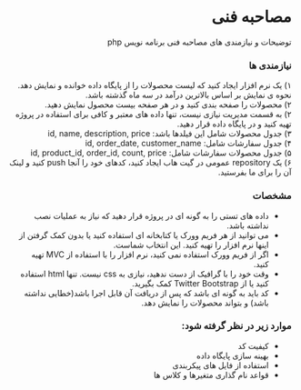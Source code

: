 <div dir='rtl'>
<h1>مصاحبه فنی</h1>

توضیحات و نیازمندی های مصاحبه فنی برنامه نویس php

<h3>نیازمندی ها</h3>
۱) یک نرم افزار ایجاد کنید که لیست محصولات را از پایگاه داده خوانده و نمایش دهد. نحوه ی نمایش بر اساس بالاترین درآمد در سه ماه گذشته باشد. <br>
۲) محصولات را صفحه بندی کنید و در هر صفحه بیست محصول نمایش دهید.<br>
۲) به قسمت مدیریت نیازی نیست، تنها داده های معتبر و کافی برای استفاده در پروژه تهیه کنید و در پایگاه داده قرار دهید. <br>
۳) جدول محصولات شامل این فیلدها باشد: id, name, description, price<br>
۴) جدول سفارشات شامل: id, order_date, customer_name<br>
۵) جدول محصولات سفارشات شامل: id, product_id, order_id, count, price<br>
۶) یک repository عمومی در گیت هاب ایجاد کنید، کدهای خود را آنجا push‌ کنید و لینک آن را برای ما بفرستید.

<h3>مشخصات</h3>
<ul>
	<li>داده های تستی را به گونه ای در پروژه قرار دهید که نیاز به عملیات نصب نداشته باشد.</li>
	<li>می توانید از هر فریم وورک یا کتابخانه ای استفاده کنید یا بدون کمک گرفتن از اینها نرم افزار را تهیه کنید. این انتخاب شماست.</li>
	<li>اگر از فریم وورک استفاده نمی کنید، نرم افزار را با استفاده از MVC تهیه کنید.</li>
	<li>وقت خود را با گرافیک از دست ندهید، نیازی به css نیست. تنها html‌ استفاده کنید یا از Twitter Bootstrap کمک بگیرید.</li>
	<li>کد باید به گونه ای باشد که پس از دریافت آن قابل اجرا باشد(خطایی نداشته باشد) و بتواند محصولات را نمایش دهد.</li>
</ul>

<h3>موارد زیر در نظر گرفته شود:</h3>
<ul>
	<li>کیفیت کد</li>
	<li>بهینه سازی پایگاه داده</li>
	<li>استفاده از فایل های پیکربندی</li>
	<li>قواعد نام گذاری متغیرها و کلاس ها</li>
</ul>

</div>
